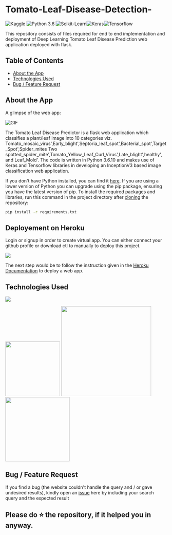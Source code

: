 # Tomato-Leaf-Disease-Detection-

![Kaggle](https://img.shields.io/badge/Dataset-Kaggle-blue.svg) ![Python 3.6](https://img.shields.io/badge/Python-3.6-brightgreen.svg) ![Scikit-Learn](https://img.shields.io/badge/Library-ScikitLearn-orange.svg)![Keras](https://img.shields.io/badge/Keras-yellow.svg)![Tensorflow](https://img.shields.io/badge/Tensorflow-cyan.svg)

This repository consists of files required for end to end implementation and deployment of Deep Learning Tomato Leaf Disease Prediction web application deployed with flask.

## Table of Contents
  * [About the App](#about-the-app)
  * [Technologies Used](#technologies-used)
  * [Bug / Feature Request](#bug---feature-request)


## About the App

A glimpse of the web app:

![GIF](readme_resources/diseased_cotton.gif)

The Tomato Leaf Disease Predictor is a flask web application which classifies a plant/leaf image into 10 categories viz. Tomato_mosaic_virus',Early_blight',Septoria_leaf_spot',Bacterial_spot',Target_Spot',Spider_mites Two spotted_spider_mite',Tomato_Yellow_Leaf_Curl_Virus',Late_blight',healthy', and Leaf_Mold'. The code is written in Python 3.6.10 and makes use of Keras and Tensorflow libraries in developing an InceptionV3 based image classification web application. 

If you don't have Python installed, you can find it [here](https://www.python.org/downloads/). If you are using a lower version of Python you can upgrade using the pip package, ensuring you have the latest version of pip. To install the required packages and libraries, run this command in the project directory after [cloning](https://www.howtogeek.com/451360/how-to-clone-a-github-repository/) the repository:
```bash
pip install -r requirements.txt
```

## Deployement on Heroku
Login or signup in order to create virtual app. You can either connect your github profile or download ctl to manually to deploy this project.

[![](https://i.imgur.com/dKmlpqX.png)](https://heroku.com)

The next step would be to follow the instruction given in the [Heroku Documentation](https://devcenter.heroku.com/articles/getting-started-with-python) to deploy a web app.

## Technologies Used

![](https://forthebadge.com/images/badges/made-with-python.svg)

[<img target="_blank" src="https://flask.palletsprojects.com/en/1.1.x/_images/flask-logo.png" width=170>](https://flask.palletsprojects.com/en/1.1.x/) [<img target="_blank" src="https://number1.co.za/wp-content/uploads/2017/10/gunicorn_logo-300x85.png" width=280>](https://gunicorn.org) [<img target="_blank" src="https://scikit-learn.org/stable/_static/scikit-learn-logo-small.png" width=200>](https://scikit-learn.org/stable/) 

## Bug / Feature Request

If you find a bug (the website couldn't handle the query and / or gave undesired results), kindly open an [issue](https://github.com/divyansh1195/Cotton-Disease-Predictor/issues) here by including your search query and the expected result


## Please do ⭐ the repository, if it helped you in anyway.
